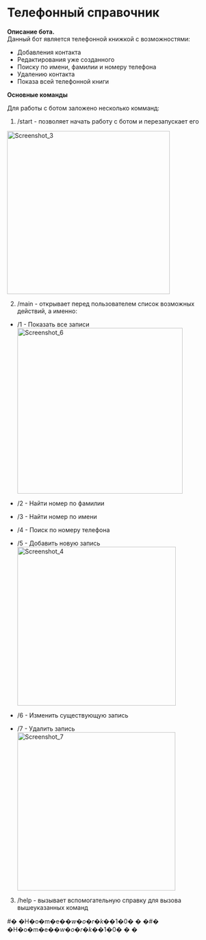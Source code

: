 # **Телефонный справочник**

**Описание бота.**  
Данный бот является телефонной книжкой с возможностями:
- Добавления контакта 
- Редактирования уже созданного
- Поиску по имени, фамилии и номеру телефона
- Удалению контакта 
- Показа всей телефонной книги 

**Основные команды** 



Для работы с ботом заложено несколько комманд:

1. /start - позволяет начать работу с ботом и перезапускает его
<img width="380" alt="Screenshot_3" src="https://user-images.githubusercontent.com/110223646/205914606-da2abada-6a79-4750-9c17-b0ae07967202.png">

2. /main - открывает перед пользователем список возможных действий, а именно:
- /1 - Показать все записи<img width="386" alt="Screenshot_6" src="https://user-images.githubusercontent.com/110223646/205914818-66d6f269-dc7c-4c79-94bc-b0d7f4bec1a6.png">

- /2 - Найти номер по фамилии
- /3 - Найти номер по имени
- /4 - Поиск по номеру телефона
- /5 - Добавить новую запись<img width="370" alt="Screenshot_4" src="https://user-images.githubusercontent.com/110223646/205914689-c77145cf-1c75-4e9a-b934-55cbf560d453.png">

- /6 - Изменить существующую запись
- /7 - Удалить запись<img width="369" alt="Screenshot_7" src="https://user-images.githubusercontent.com/110223646/205914848-96f9a0c0-fc5a-4423-852b-f92bdbf018bd.png">

3. /help - вызывает вспомогательную справку для вызова вышеуказанных команд









#� �H�o�m�e�_�w�o�r�k�_�1�0�
�
�#� �H�o�m�e�_�w�o�r�k�_�1�0�
�
�
